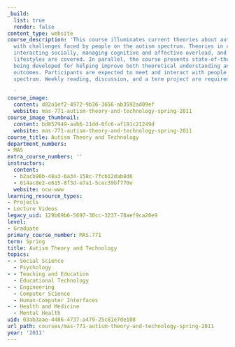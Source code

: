```yaml
---
_build:
  list: true
  render: false
content_type: website
course_description: 'This course illuminates current theories about autism together
  with challenges faced by people on the autism spectrum. Theories in communicating,
  interacting socially, managing cognitive and affective overload, and achieving independent
  lifestyles are covered. In parallel, the course presents state-of-the-art technologies
  being developed for helping improve both theoretical understanding and practical
  outcomes. Participants are expected to meet and interact with people on the autism
  spectrum. Weekly reading, discussion, and a term project are required.

  '
course_image:
  content: d82a1ef2-4972-9b36-3656-ab3592ad09ef
  website: mas-771-autism-theory-and-technology-spring-2011
course_image_thumbnail:
  content: bd857949-aab6-21dd-8fc6-af191c21249d
  website: mas-771-autism-theory-and-technology-spring-2011
course_title: Autism Theory and Technology
department_numbers:
- MAS
extra_course_numbers: ''
instructors:
  content:
  - b2acb90b-48a3-6a34-158c-7fcb12dab8d6
  - 614ac8e2-e615-8f3d-e7a1-5cec39bf770e
  website: ocw-www
learning_resource_types:
- Projects
- Lecture Videos
legacy_uid: 129b69b6-5697-30cc-3237-78aef9ca20e9
level:
- Graduate
primary_course_number: MAS.771
term: Spring
title: Autism Theory and Technology
topics:
- - Social Science
  - Psychology
- - Teaching and Education
  - Educational Technology
- - Engineering
  - Computer Science
  - Human-Computer Interfaces
- - Health and Medicine
  - Mental Health
uid: 03ab3aae-4486-4737-a479-25c81e7de108
url_path: courses/mas-771-autism-theory-and-technology-spring-2011
year: '2011'
---
```

